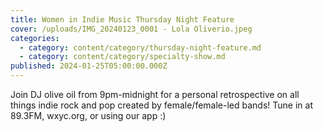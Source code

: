 ```yaml
---
title: Women in Indie Music Thursday Night Feature
cover: /uploads/IMG_20240123_0001 - Lola Oliverio.jpeg
categories:
  - category: content/category/thursday-night-feature.md
  - category: content/category/specialty-show.md
published: 2024-01-25T05:00:00.000Z
---
```


Join DJ olive oil from 9pm-midnight for a personal retrospective on all things indie rock and pop created by female/female-led bands! Tune in at 89.3FM, wxyc.org, or using our app :)
